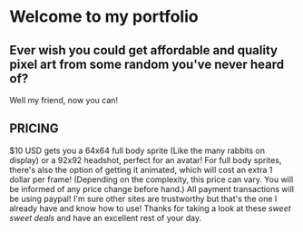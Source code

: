 # Welcome to my portfolio

## Ever wish you could get affordable and quality pixel art from some random you've never heard of?  
Well my friend, now you can!

## PRICING 
$10 USD gets you a 64x64 full body sprite (Like the many rabbits on display) or a 92x92 headshot, perfect for an avatar!
For full body sprites, there's also the option of getting it animated, which will cost an extra 1 dollar per frame!  (Depending on the complexity, this price can vary.  You will be informed of any price change before hand.)
All payment transactions will be using paypal!  I'm sure other sites are trustworthy but that's the one I already have and know how to use!
Thanks for taking a look at these *sweet sweet deals* and have an excellent rest of your day.